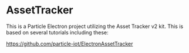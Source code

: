 # AssetTracker

This is a Particle Electron project utilizing the Asset Tracker v2 kit. This is based on several tutorials including these:

https://github.com/particle-iot/ElectronAssetTracker